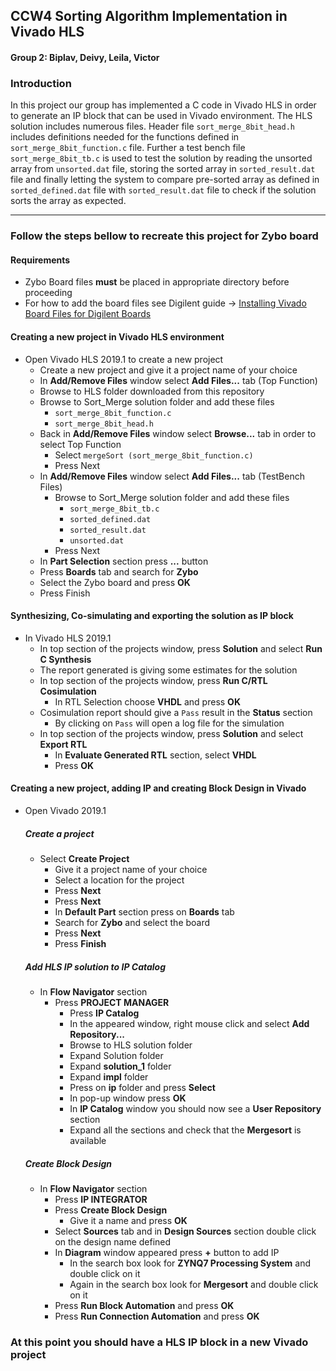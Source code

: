 ## CCW4 Sorting Algorithm Implementation in Vivado HLS
#### Group 2: Biplav, Deivy, Leila, Victor
 
### Introduction
In this project our group has implemented a C code in Vivado HLS in order to generate an IP block that can be used in Vivado environment.
The HLS solution includes numerous files. Header file `sort_merge_8bit_head.h` includes definitions needed for the functions defined in `sort_merge_8bit_function.c` file.
Further a test bench file `sort_merge_8bit_tb.c` is used to test the solution by reading the unsorted array from `unsorted.dat` file, 
storing the sorted array in `sorted_result.dat` file and finally letting the system to compare pre-sorted array as defined 
in `sorted_defined.dat` file with `sorted_result.dat` file to check if the solution sorts the array as expected.
 
---
### Follow the steps bellow to recreate this project for Zybo board

#### Requirements

- Zybo Board files **must** be placed in appropriate directory before proceeding
- For how to add the board files see Digilent guide -> [Installing Vivado Board Files for Digilent Boards](https://reference.digilentinc.com/reference/software/vivado/board-files?redirect=1)


#### Creating a new project in Vivado HLS environment

- Open Vivado HLS 2019.1 to create a new project
  - Create a new project and give it a project name of your choice
  - In **Add/Remove Files** window select **Add Files...** tab (Top Function)
  - Browse to HLS folder downloaded from this repository
  - Browse to Sort_Merge solution folder and add these files
    - `sort_merge_8bit_function.c`
    - `sort_merge_8bit_head.h`
  - Back in **Add/Remove Files** window select **Browse...** tab in order to select Top Function
      - Select `mergeSort (sort_merge_8bit_function.c)`
    - Press Next
  - In **Add/Remove Files** window select **Add Files...** tab (TestBench Files)
    - Browse to Sort_Merge solution folder and add these files
      - `sort_merge_8bit_tb.c`
      - `sorted_defined.dat`
      - `sorted_result.dat`
      - `unsorted.dat`
    - Press Next
  - In **Part Selection** section press **...** button
  - Press **Boards** tab and search for **Zybo**
  - Select the Zybo board and press **OK**
  - Press Finish


#### Synthesizing, Co-simulating and exporting the solution as IP block 

- In Vivado HLS 2019.1
  - In top section of the projects window, press **Solution** and select **Run C Synthesis**
  - The report generated is giving some estimates for the solution
  - In top section of the projects window, press **Run C/RTL Cosimulation**
    - In RTL Selection choose **VHDL** and press **OK**
  - Cosimulation report should give a `Pass` result in the **Status** section
    - By clicking on `Pass` will open a log file for the simulation
  - In top section of the projects window, press **Solution** and select **Export RTL**
    - In **Evaluate Generated RTL** section, select **VHDL** 
    - Press **OK**


#### Creating a new project, adding IP and creating Block Design in Vivado

- Open Vivado 2019.1
  
  ##### Create a project
  - Select **Create Project**
      - Give it a project name of your choice
      - Select a location for the project
    - Press **Next**
    - Press **Next**
    - In **Default Part** section press on **Boards** tab
    - Search for **Zybo** and select the board
    - Press **Next**
    - Press **Finish**
  
  ##### Add HLS IP solution to IP Catalog
  - In **Flow Navigator** section
    - Press **PROJECT MANAGER**
      - Press **IP Catalog**
      - In the appeared window, right mouse click and select **Add Repository...**
      - Browse to HLS solution folder
      - Expand Solution folder
      - Expand **solution_1** folder
      - Expand **impl** folder
      - Press on **ip** folder and press **Select**
      - In pop-up window press **OK**
      - In **IP Catalog** window you should now see a **User Repository** section
      - Expand all the sections and check that the **Mergesort** is available
  
  ##### Create Block Design
  - In **Flow Navigator** section
    - Press **IP INTEGRATOR**
    - Press **Create Block Design**
      - Give it a name and press **OK**
    - Select **Sources** tab and in **Design Sources** section double click on the design name defined
    - In **Diagram** window appeared press **+** button to add IP
      - In the search box look for **ZYNQ7 Processing System** and double click on it
      - Again in the search box look for **Mergesort** and double click on it
    - Press **Run Block Automation** and press **OK**
    - Press **Run Connection Automation** and press **OK**

### At this point you should have a HLS IP block in a new Vivado project